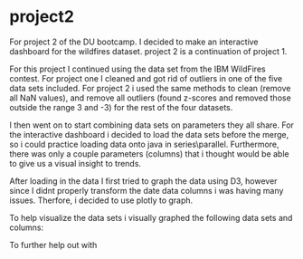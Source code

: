 # project2
For project 2 of the DU bootcamp. I decided to make an interactive dashboard for the wildfires dataset. 
project 2 is a continuation of project 1.

For this project I continued using the data set from the IBM WildFires contest. For project one I cleaned and got rid of 
outliers in one of the five data sets included. For project 2 i used the same methods to clean (remove all NaN values), 
and remove all outliers (found z-scores and removed those outside the range 3 and -3) for the rest of the four datasets.

I then went on to start combining data sets on parameters they all share. For the interactive dashboard i decided to load the data sets 
before the merge, so i could practice loading data onto java in series\parallel. Furthermore, there was only a couple parameters (columns) that i thought 
would be able to give us a visual insight to trends.

After loading in the data I first tried to graph the data using D3, however since I didnt properly transform the date data columns i was having many issues.
Therfore, i decided to use plotly to graph.

To help visualize the data sets i visually graphed the following data sets and columns:





To further help out with 









